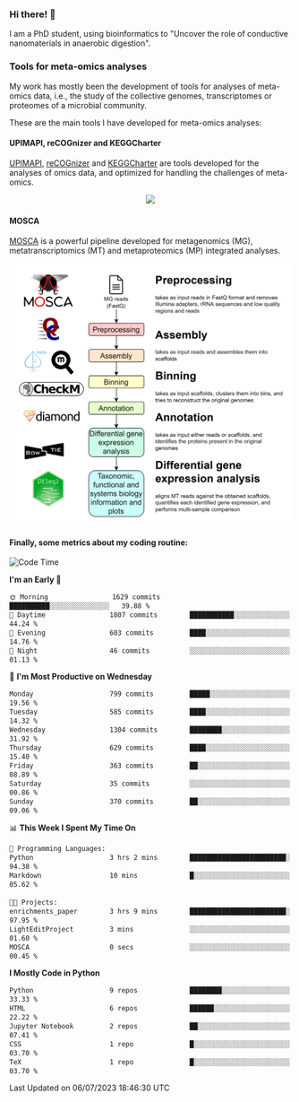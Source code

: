### Hi there! 👋

I am a PhD student, using bioinformatics to "Uncover the role of conductive nanomaterials in anaerobic digestion".

### Tools for meta-omics analyses

My work has mostly been the development of tools for analyses of meta-omics data, i.e., the study of the collective genomes, transcriptomes or proteomes of a microbial community.

These are the main tools I have developed for meta-omics analyses:

#### UPIMAPI, reCOGnizer and KEGGCharter

[UPIMAPI](https://github.com/iquasere/UPIMAPI), [reCOGnizer](https://github.com/iquasere/reCOGnizer) and [KEGGCharter](https://github.com/iquasere/KEGGCharter) are tools developed for the analyses of omics data, and optimized for handling the challenges of meta-omics.

<p align="center">
    <img src="assets/annotation_paper.png">
</p>

#### MOSCA

[MOSCA](https://github.com/iquasere/MOSCA) is a powerful pipeline developed for metagenomics (MG), metatranscriptomics (MT) and metaproteomics (MP) integrated analyses.

<p align="center">
    <img src="assets/mosca_workflow.png" align="center" width="700">
</p>


#### Finally, some metrics about my coding routine:

<!--START_SECTION:waka-->
![Code Time](http://img.shields.io/badge/Code%20Time-603%20hrs%2054%20mins-blue)

**I'm an Early 🐤** 

```text
🌞 Morning                1629 commits        ██████████░░░░░░░░░░░░░░░   39.88 % 
🌆 Daytime                1807 commits        ███████████░░░░░░░░░░░░░░   44.24 % 
🌃 Evening                603 commits         ████░░░░░░░░░░░░░░░░░░░░░   14.76 % 
🌙 Night                  46 commits          ░░░░░░░░░░░░░░░░░░░░░░░░░   01.13 % 
```
📅 **I'm Most Productive on Wednesday** 

```text
Monday                   799 commits         █████░░░░░░░░░░░░░░░░░░░░   19.56 % 
Tuesday                  585 commits         ████░░░░░░░░░░░░░░░░░░░░░   14.32 % 
Wednesday                1304 commits        ████████░░░░░░░░░░░░░░░░░   31.92 % 
Thursday                 629 commits         ████░░░░░░░░░░░░░░░░░░░░░   15.40 % 
Friday                   363 commits         ██░░░░░░░░░░░░░░░░░░░░░░░   08.89 % 
Saturday                 35 commits          ░░░░░░░░░░░░░░░░░░░░░░░░░   00.86 % 
Sunday                   370 commits         ██░░░░░░░░░░░░░░░░░░░░░░░   09.06 % 
```


📊 **This Week I Spent My Time On** 

```text
💬 Programming Languages: 
Python                   3 hrs 2 mins        ████████████████████████░   94.38 % 
Markdown                 10 mins             █░░░░░░░░░░░░░░░░░░░░░░░░   05.62 % 

🐱‍💻 Projects: 
enrichments_paper        3 hrs 9 mins        ████████████████████████░   97.95 % 
LightEditProject         3 mins              ░░░░░░░░░░░░░░░░░░░░░░░░░   01.60 % 
MOSCA                    0 secs              ░░░░░░░░░░░░░░░░░░░░░░░░░   00.45 % 
```

**I Mostly Code in Python** 

```text
Python                   9 repos             ████████░░░░░░░░░░░░░░░░░   33.33 % 
HTML                     6 repos             ██████░░░░░░░░░░░░░░░░░░░   22.22 % 
Jupyter Notebook         2 repos             ██░░░░░░░░░░░░░░░░░░░░░░░   07.41 % 
CSS                      1 repo              █░░░░░░░░░░░░░░░░░░░░░░░░   03.70 % 
TeX                      1 repo              █░░░░░░░░░░░░░░░░░░░░░░░░   03.70 % 
```




 Last Updated on 06/07/2023 18:46:30 UTC
<!--END_SECTION:waka-->
